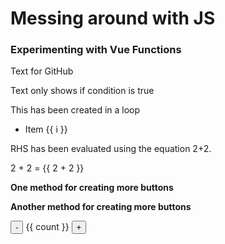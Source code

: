 <h1> Messing around with JS </h1>

### Experimenting with Vue Functions 

<output data-lang="output">
  <p v-if="false"> Text for GitHub</p>

  <p v-if="true"> Text only shows if condition is true</p>

  This has been created in a loop 
  <ul>
    <li v-for="i in 3">Item {{ i }}</li>
  </ul>

  RHS has been evaluated using the equation 2+2.
  <p>2 + 2 = {{ 2 + 2 }}</p>
</output>


<!-- <button-counter></button-counter> -->

**One method for creating more buttons**

<more-button-counters></more-button-counters>

**Another method for creating more buttons**

<output data-lang="output">
  <div>
    <span v-for="counter in 4"> 
      <button-counter></button-counter> 
    </span>
  </div>

</output>




<output data-lang="output">
  <p>
    <button @click="count -= 1">-</button>
    {{ count }}
    <button @click="count += 1">+</button>
  </p>
</output>
